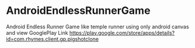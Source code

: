 AndroidEndlessRunnerGame
========================

Android Endless Runner Game like temple runner using only android canvas and view
GooglePlay Link https://play.google.com/store/apps/details?id=com.rhymes.client.gp.pigshotclone

